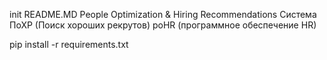 init README.MD
People Optimization & Hiring Recommendations
Система ПоХР (Поиск хороших рекрутов)
poHR (программное обеспечение HR)

pip install -r requirements.txt
